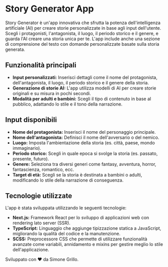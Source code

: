 # Story Generator App

Story Generator è un'app innovativa che sfrutta la potenza dell'intelligenza artificiale (AI) per creare storie personalizzate in base agli input dell'utente. Scegli i protagonisti, l'antagonista, il luogo, il periodo storico e il genere, e guarda l'AI creare una storia unica per te. L'app include anche una sezione di comprensione del testo con domande personalizzate basate sulla storia generata.

## Funzionalità principali

- **Input personalizzati:** Inserisci dettagli come il nome del protagonista, dell'antagonista, il luogo, il periodo storico e il genere della storia.
- **Generazione di storie AI:** L'app utilizza modelli di AI per creare storie originali e su misura in pochi secondi.
- **Modalità per adulti e bambini:** Scegli il tipo di contenuto in base al pubblico, adattando lo stile e il tono della narrazione.

## Input disponibili

- **Nome del protagonista:** Inserisci il nome del personaggio principale.
- **Nome dell'antagonista:** Definisci il nome dell'avversario o del nemico.
- **Luogo:** Imposta l'ambientazione della storia (es. città, paese, mondo immaginario).
- **Periodo storico:** Scegli in quale epoca si svolge la storia (es. passato, presente, futuro).
- **Genere:** Seleziona tra diversi generi come fantasy, avventura, horror, fantascienza, romantico, ecc.
- **Target di età:** Scegli se la storia è destinata a bambini o adulti, modificando lo stile della narrazione di conseguenza.

## Tecnologie utilizzate

L'app è stata sviluppata utilizzando le seguenti tecnologie:

- **Next.js:** Framework React per lo sviluppo di applicazioni web con rendering lato server (SSR).
- **TypeScript:** Linguaggio che aggiunge tipizzazione statica a JavaScript, migliorando la qualità del codice e la manutenzione.
- **SCSS:** Preprocessore CSS che permette di utilizzare funzionalità avanzate come variabili, annidamento e mixins per gestire meglio lo stile dell'applicazione.

Sviluppato con ❤️ da Simone Grillo.
